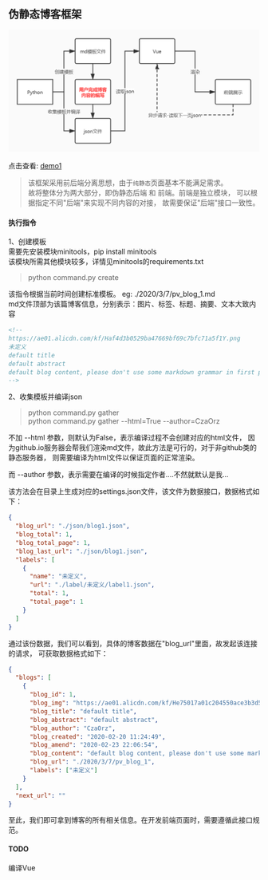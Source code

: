 ## 伪静态博客框架

![框架流程](./static/img/1.png)

点击查看: [demo1](https://czaorz.github.io/ioco/blog/blogV1.html)

> 该框架采用前后端分离思想，由于`纯静态`页面基本不能满足需求。  
> 故将整体分为两大部分，即伪静态后端 和 前端。前端是独立模块，
> 可以根据指定不同"后端"来实现不同内容的对接，
> 故需要保证"后端"接口一致性。

#### 执行指令
1、创建模板  
需要先安装模块minitools，pip install minitools  
该模块所需其他模块较多，详情见minitools的requirements.txt
> python command.py create

该指令根据当前时间创建标准模板。 eg: ./2020/3/7/pv_blog_1.md  
md文件顶部为该篇博客信息，分别表示：图片、标签、标题、摘要、文本大致内容  
```html
<!--
https://ae01.alicdn.com/kf/Haf4d3b0529ba47669bf69c7bfc71a5f1Y.png
未定义
default title
default abstract
default blog content, please don't use some markdown grammar in first paragraph.
-->
```

2、收集模板并编译json  
> python command.py gather  
> python command.py gather --html=True --author=CzaOrz

不加 --html 参数，则默认为False，表示编译过程不会创建对应的html文件，
因为github.io服务器会帮我们渲染md文件，故此方法是可行的，对于非github类的静态服务器，
则需要编译为html文件以保证页面的正常渲染。

而 --author 参数，表示需要在编译的时候指定作者....不然就默认是我...

该方法会在目录上生成对应的settings.json文件，该文件为数据接口，数据格式如下：
```json
{
  "blog_url": "./json/blog1.json",
  "blog_total": 1,
  "blog_total_page": 1,
  "blog_last_url": "./json/blog1.json",
  "labels": [
    {
      "name": "未定义", 
      "url": "./label/未定义/label1.json", 
      "total": 1, 
      "total_page": 1
    }
  ]
}
```

通过该份数据，我们可以看到，具体的博客数据在"blog_url"里面，故发起该连接的请求，
可获取数据格式如下：
```json
{
  "blogs": [
    {
      "blog_id": 1, 
      "blog_img": "https://ae01.alicdn.com/kf/He75017a01c204550ace3b3d5293d4075y.png", 
      "blog_title": "default title", 
      "blog_abstract": "default abstract", 
      "blog_author": "CzaOrz", 
      "blog_created": "2020-02-20 11:24:49", 
      "blog_amend": "2020-02-23 22:06:54", 
      "blog_content": "default blog content, please don't use some markdown grammar in first paragraph.", 
      "blog_url": "./2020/3/7/pv_blog_1", 
      "labels": ["未定义"]
    }
  ],
  "next_url": ""
}
```
至此，我们即可拿到博客的所有相关信息。在开发前端页面时，需要遵循此接口规范。

#### TODO
编译Vue
